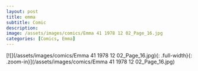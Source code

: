 ```yaml
---
layout: post
title: emma
subtitle: Comic
description:
image: /assets/images/comics/Emma 41 1978 12 02_Page_16.jpg
categories: [Comics, Emma]
---
```


[![](/assets/images/comics/Emma 41 1978 12 02_Page_16.jpg){: .full-width}{: .zoom-in}](/assets/images/comics/Emma 41 1978 12 02_Page_16.jpg)

